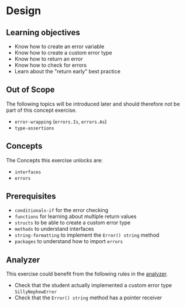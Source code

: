 # Design

## Learning objectives

- Know how to create an error variable
- Know how to create a custom error type
- Know how to return an error
- Know how to check for errors
- Learn about the "return early" best practice

## Out of Scope

The following topics will be introduced later and should therefore not be part of this concept exercise.

- `error-wrapping` (`errors.Is`, `errors.As`)
- `type-assertions`

## Concepts

The Concepts this exercise unlocks are:

- `interfaces`
- `errors`

## Prerequisites

- `conditionals-if` for the error checking
- `functions` for learning about multiple return values
- `structs` to be able to create a custom error type
- `methods` to understand interfaces
- `string-formatting` to implement the `Error() string` method
- `packages` to understand how to import `errors`

## Analyzer

This exercise could benefit from the following rules in the [analyzer][analyzer].

- Check that the student actually implemented a custom error type `SillyNephewError`
- Check that the `Error() string` method has a pointer receiver

[analyzer]: https://github.com/exercism/go-analyzer
